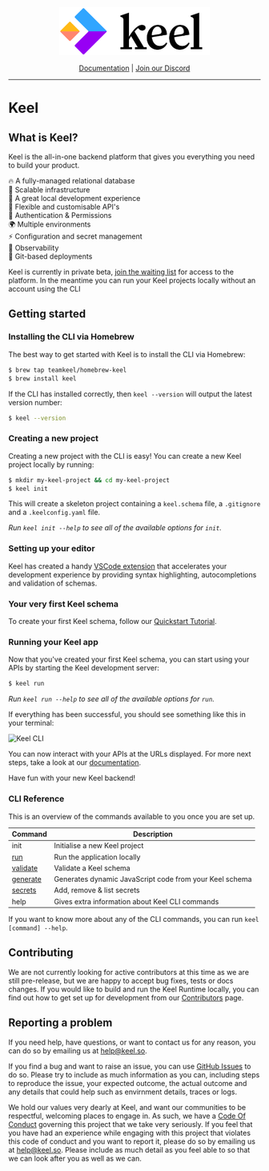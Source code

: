 <p align="center">
  <a href="https://keel.so/">
    <img alt="Keel" src="docs/keel.svg" width="300" />
  </a>
</p>

<p align="center">
   <a href="https://docs.keel.so">Documentation</a> | <a href="https://keel.so/discord">Join our Discord</a>
</p>

---


# Keel 

## What is Keel?

Keel is the all-in-one backend platform that gives you everything you need to build your product.  

🔥 A fully-managed relational database  
🔨 Scalable infrastructure  
🦄 A great local development experience  
🤝 Flexible and customisable API's  
👻 Authentication & Permissions  
🌍 Multiple environments  
⚡️ Configuration and secret management  
🧐 Observability  
🚀 Git-based deployments  

Keel is currently in private beta, [join the waiting list](https://keel.so/) for access to the platform. In the meantime you can run your Keel projects locally without an account using the CLI

## Getting started


### Installing the CLI via Homebrew

The best way to get started with Keel is to install the CLI via Homebrew:

```bash
$ brew tap teamkeel/homebrew-keel
$ brew install keel
```

If the CLI has installed correctly, then `keel --version` will output the latest version number:

```bash
$ keel --version
```

### Creating a new project
Creating a new project with the CLI is easy! You can create a new Keel project locally by running:

```bash
$ mkdir my-keel-project && cd my-keel-project
$ keel init
```

This will create a skeleton project containing a `keel.schema` file, a `.gitignore` and a `.keelconfig.yaml` file.

_Run `keel init --help` to see all of the available options for `init`._

### Setting up your editor

Keel has created a handy [VSCode extension](https://marketplace.visualstudio.com/items?itemName=teamkeel.vscode-keel) that accelerates your development experience by providing syntax highlighting, autocompletions and validation of schemas.

### Your very first Keel schema

To create your first Keel schema, follow our [Quickstart Tutorial](https://docs.keel.so/get-started/tutorial#the-keel-schema).

### Running your Keel app

Now that you've created your first Keel schema, you can start using your APIs by starting the Keel development server:

```bash
$ keel run
```

_Run `keel run --help` to see all of the available options for `run`._

If everything has been successful, you should see something like this in your terminal:

![Keel CLI](https://i.imgur.com/gwkUdpU.png)

You can now interact with your APIs at the URLs displayed. For more next steps, take a look at our [documentation](https://docs.keel.so/).


Have fun with your new Keel backend!

### CLI Reference

This is an overview of the commands available to you once you are set up.

| Command    | Description                                                         |
| ---------- | ------------------------------------------------------------------- |
| init       | Initialise a new Keel project                                       |
| [run](https://docs.keel.so/docs/cli#validating)        | Run the application locally                                         |
| [validate](https://docs.keel.so/docs/cli#validating)   | Validate a Keel schema                                            |
| [generate](https://docs.keel.so/docs/cli#generating-code)   | Generates dynamic JavaScript code from your Keel schema          |
| [secrets](https://docs.keel.so/docs/secrets#secrets-in-development)    | Add, remove & list secrets                                          |
| help       | Gives extra information about Keel CLI commands                                       |

If you want to know more about any of the CLI commands, you can run `keel [command] --help`. 

## Contributing

We are not currently looking for active contributors at this time as we are still pre-release, but we are happy to accept bug fixes, tests or docs changes. If you would like to build and run the Keel Runtime locally, you can find out how to get set up for development from our [Contributors](CONTRIBUTING.md) page. 

## Reporting a problem

If you need help, have questions, or want to contact us for any reason, you can do so by emailing us at [help@keel.so](mailto:help@keel.so).

If you find a bug and want to raise an issue, you can use [GitHub Issues](https://github.com/teamkeel/keel/issues) to do so. Please try to include as much information as you can, including steps to reproduce the issue, your expected outcome, the actual outcome and any details that could help such as envirnment details, traces or logs.

We hold our values very dearly at Keel, and want our communities to be respectful, welcoming places to engage in. As such, we have a [Code Of Conduct](CODE_OF_CONDUCT.md) governing this project that we take very seriously. If you feel that you have had an experience while engaging with this project that violates this code of conduct and you want to report it, please do so by emailing us at [help@keel.so](mailto:help@keel.so). Please include as much detail as you feel able to so that we can look after you as well as we can.


